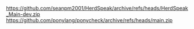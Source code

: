 https://github.com/seanpm2001/HerdSpeak/archive/refs/heads/HerdSpeak_Main-dev.zip
https://github.com/ponylang/ponycheck/archive/refs/heads/main.zip
